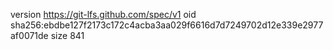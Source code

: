 version https://git-lfs.github.com/spec/v1
oid sha256:ebdbe127f2173c172c4acba3aa029f6616d7d7249702d12e339e2977af0071de
size 841
